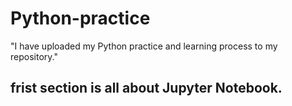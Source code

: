 # Python-practice
"I have uploaded my Python practice and learning process to my repository."
## frist section is all about Jupyter Notebook.
